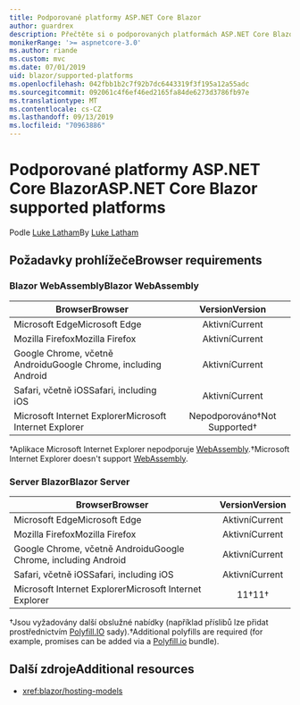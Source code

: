 ```yaml
---
title: Podporované platformy ASP.NET Core Blazor
author: guardrex
description: Přečtěte si o podporovaných platformách ASP.NET Core Blazor.
monikerRange: '>= aspnetcore-3.0'
ms.author: riande
ms.custom: mvc
ms.date: 07/01/2019
uid: blazor/supported-platforms
ms.openlocfilehash: 042fbb1b2c7f92b7dc6443319f3f195a12a55adc
ms.sourcegitcommit: 092061c4f6ef46ed2165fa84de6273d3786fb97e
ms.translationtype: MT
ms.contentlocale: cs-CZ
ms.lasthandoff: 09/13/2019
ms.locfileid: "70963886"
---
```

# <a name="aspnet-core-blazor-supported-platforms"></a><span data-ttu-id="3c6c1-103">Podporované platformy ASP.NET Core Blazor</span><span class="sxs-lookup"><span data-stu-id="3c6c1-103">ASP.NET Core Blazor supported platforms</span></span>

<span data-ttu-id="3c6c1-104">Podle [Luke Latham](https://github.com/guardrex)</span><span class="sxs-lookup"><span data-stu-id="3c6c1-104">By [Luke Latham](https://github.com/guardrex)</span></span>

## <a name="browser-requirements"></a><span data-ttu-id="3c6c1-105">Požadavky prohlížeče</span><span class="sxs-lookup"><span data-stu-id="3c6c1-105">Browser requirements</span></span>

### <a name="blazor-webassembly"></a><span data-ttu-id="3c6c1-106">Blazor WebAssembly</span><span class="sxs-lookup"><span data-stu-id="3c6c1-106">Blazor WebAssembly</span></span>

| <span data-ttu-id="3c6c1-107">Browser</span><span class="sxs-lookup"><span data-stu-id="3c6c1-107">Browser</span></span>                          | <span data-ttu-id="3c6c1-108">Version</span><span class="sxs-lookup"><span data-stu-id="3c6c1-108">Version</span></span>               |
| -------------------------------- | :-------------------: |
| <span data-ttu-id="3c6c1-109">Microsoft Edge</span><span class="sxs-lookup"><span data-stu-id="3c6c1-109">Microsoft Edge</span></span>                   | <span data-ttu-id="3c6c1-110">Aktivní</span><span class="sxs-lookup"><span data-stu-id="3c6c1-110">Current</span></span>               |
| <span data-ttu-id="3c6c1-111">Mozilla Firefox</span><span class="sxs-lookup"><span data-stu-id="3c6c1-111">Mozilla Firefox</span></span>                  | <span data-ttu-id="3c6c1-112">Aktivní</span><span class="sxs-lookup"><span data-stu-id="3c6c1-112">Current</span></span>               |
| <span data-ttu-id="3c6c1-113">Google Chrome, včetně Androidu</span><span class="sxs-lookup"><span data-stu-id="3c6c1-113">Google Chrome, including Android</span></span> | <span data-ttu-id="3c6c1-114">Aktivní</span><span class="sxs-lookup"><span data-stu-id="3c6c1-114">Current</span></span>               |
| <span data-ttu-id="3c6c1-115">Safari, včetně iOS</span><span class="sxs-lookup"><span data-stu-id="3c6c1-115">Safari, including iOS</span></span>            | <span data-ttu-id="3c6c1-116">Aktivní</span><span class="sxs-lookup"><span data-stu-id="3c6c1-116">Current</span></span>               |
| <span data-ttu-id="3c6c1-117">Microsoft Internet Explorer</span><span class="sxs-lookup"><span data-stu-id="3c6c1-117">Microsoft Internet Explorer</span></span>      | <span data-ttu-id="3c6c1-118">Nepodporováno&dagger;</span><span class="sxs-lookup"><span data-stu-id="3c6c1-118">Not Supported&dagger;</span></span> |

<span data-ttu-id="3c6c1-119">&dagger;Aplikace Microsoft Internet Explorer nepodporuje [WebAssembly](https://webassembly.org).</span><span class="sxs-lookup"><span data-stu-id="3c6c1-119">&dagger;Microsoft Internet Explorer doesn't support [WebAssembly](https://webassembly.org).</span></span>

### <a name="blazor-server"></a><span data-ttu-id="3c6c1-120">Server Blazor</span><span class="sxs-lookup"><span data-stu-id="3c6c1-120">Blazor Server</span></span>

| <span data-ttu-id="3c6c1-121">Browser</span><span class="sxs-lookup"><span data-stu-id="3c6c1-121">Browser</span></span>                          | <span data-ttu-id="3c6c1-122">Version</span><span class="sxs-lookup"><span data-stu-id="3c6c1-122">Version</span></span>    |
| -------------------------------- | :--------: |
| <span data-ttu-id="3c6c1-123">Microsoft Edge</span><span class="sxs-lookup"><span data-stu-id="3c6c1-123">Microsoft Edge</span></span>                   | <span data-ttu-id="3c6c1-124">Aktivní</span><span class="sxs-lookup"><span data-stu-id="3c6c1-124">Current</span></span>    |
| <span data-ttu-id="3c6c1-125">Mozilla Firefox</span><span class="sxs-lookup"><span data-stu-id="3c6c1-125">Mozilla Firefox</span></span>                  | <span data-ttu-id="3c6c1-126">Aktivní</span><span class="sxs-lookup"><span data-stu-id="3c6c1-126">Current</span></span>    |
| <span data-ttu-id="3c6c1-127">Google Chrome, včetně Androidu</span><span class="sxs-lookup"><span data-stu-id="3c6c1-127">Google Chrome, including Android</span></span> | <span data-ttu-id="3c6c1-128">Aktivní</span><span class="sxs-lookup"><span data-stu-id="3c6c1-128">Current</span></span>    |
| <span data-ttu-id="3c6c1-129">Safari, včetně iOS</span><span class="sxs-lookup"><span data-stu-id="3c6c1-129">Safari, including iOS</span></span>            | <span data-ttu-id="3c6c1-130">Aktivní</span><span class="sxs-lookup"><span data-stu-id="3c6c1-130">Current</span></span>    |
| <span data-ttu-id="3c6c1-131">Microsoft Internet Explorer</span><span class="sxs-lookup"><span data-stu-id="3c6c1-131">Microsoft Internet Explorer</span></span>      | <span data-ttu-id="3c6c1-132">11&dagger;</span><span class="sxs-lookup"><span data-stu-id="3c6c1-132">11&dagger;</span></span> |

<span data-ttu-id="3c6c1-133">&dagger;Jsou vyžadovány další obslužné nabídky (například příslibů lze přidat prostřednictvím [Polyfill.IO](https://polyfill.io/v3/) sady).</span><span class="sxs-lookup"><span data-stu-id="3c6c1-133">&dagger;Additional polyfills are required (for example, promises can be added via a [Polyfill.io](https://polyfill.io/v3/) bundle).</span></span>

## <a name="additional-resources"></a><span data-ttu-id="3c6c1-134">Další zdroje</span><span class="sxs-lookup"><span data-stu-id="3c6c1-134">Additional resources</span></span>

* <xref:blazor/hosting-models>
